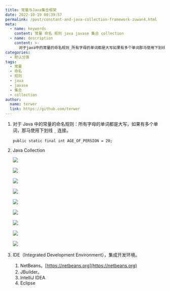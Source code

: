 ```yaml
---
title: 常量与Java集合框架
date: 2022-10-19 00:39:57
permalink: /post/constant-and-java-collection-framework-zuwan4.html
meta:
  - name: keywords
    content: 常量 命名 规则 java javase 集合 collection
  - name: description
    content: >-
      对于java中的常量的命名规则_所有字母的单词都是大写如果有多个单词那马使用下划线_​连接。​publicstaticfinalintage_of_persion=_​javacollection​​​​​​​​​ide（integrateddevelopmentenvironment）集成开发环境。netbeans。https_netbeansorgjbuilder。intellijideaeclipse‍
categories:
  - 默认分类
tags:
  - 常量
  - 命名
  - 规则
  - java
  - javase
  - 集合
  - collection
author:
  name: terwer
  link: https://github.com/terwer
---
```



1. 对于 Java 中的常量的命名规则：所有字母的单词都是大写，如果有多个单词，那马使用下划线 `_`​ 连接。

    ​`public static final int AGE_OF_PERSION = 20;`​
2. Java Collection

    ![](https://img1.terwer.space/api/public/20221019004812.png)​

    ![](https://img1.terwer.space/api/public/20221019004905.png)​

    ![](https://img1.terwer.space/api/public/20221019113708.png)​

    ![](https://img1.terwer.space/api/public/20221019005123.png)​

    ![](https://img1.terwer.space/api/public/20221019005212.png)​

    ![](https://img1.terwer.space/api/public/20221019005313.png)​

    ![](https://img1.terwer.space/api/public/20221019005353.png)​

    ![](https://img1.terwer.space/api/public/20221019005423.png)​

    ![](https://img1.terwer.space/api/public/20221019005457.png)​

3. IDE（Integrated Development Environment），集成开发环境。

    1. NetBeans。[https://netbeans.org](https://netbeans.org)
    2. JBuilder。
    3. IntelliJ IDEA
    4. Eclipse

‍
